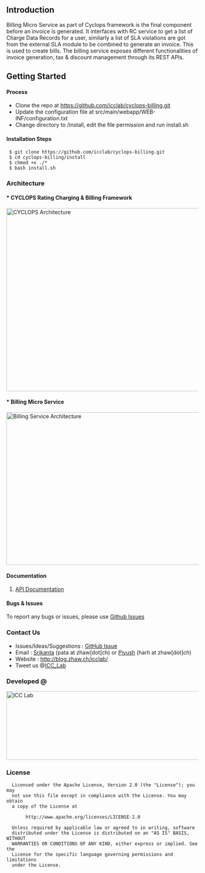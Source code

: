 ## Introduction
Billing Micro Service as part of Cyclops framework is the final component before an invoice is generated. It interfaces with RC service to get a list of Charge Data Records for a user, similarly a list of SLA violations are got from the external SLA module to be combined to generate an invoice. This is used to create bills. The billing service exposes different functionalities of invoice generation, tax & discount management through its REST APIs. 

## Getting Started
#### Process
* Clone the repo at https://github.com/icclab/cyclops-billing.git
* Update the configuration file at src/main/webapp/WEB-INF/configuration.txt
* Change directory to /install, edit the file permission and run install.sh

#### Installation Steps
     $ git clone https://github.com/icclab/cyclops-billing.git
     $ cd cyclops-billing/install
     $ chmod +x ./*
     $ bash install.sh
     
### Architecture
#### * CYCLOPS Rating Charging & Billing Framework
<img align="middle" src="http://icclab.github.io/cyclops/images/overall_architecture.png" alt="CYCLOPS Architecture" height="480" width="600"></img>

#### * Billing Micro Service
<img align="middle" src="http://icclab.github.io/cyclops/images/BillingService.png" alt="Billing Service Architecture" height="400" width="700"></img>

#### Documentation
1. <a href="https://github.com/icclab/cyclops-billing/wiki/API-Documentation">API Documentation</a>

#### Bugs & Issues
To report any bugs or issues, please use <a href="https://github.com/icclab/cyclops-billing/issues">Github Issues</a>

### Contact Us
  * Issues/Ideas/Suggestions : <a href="https://github.com/icclab/cyclops-billing/issues">GitHub Issue</a>
  * Email : <a href="http://blog.zhaw.ch/icclab/srikanta-patanjali/">Srikanta</a> (pata at zhaw[dot]ch) or <a href="http://blog.zhaw.ch/icclab/piyush_harsh/">Piyush</a> (harh at zhaw[dot]ch)
  * Website : http://blog.zhaw.ch/icclab/ 
  * Tweet us @<a href="https://twitter.com/ICC_Lab">ICC_Lab</a>
   
### Developed @
<a href="http://blog.zhaw.ch/icclab/"><img src="http://blog.zhaw.ch/icclab/files/2014/04/icclab_logo.png" alt="ICC Lab" height="180" width="620"></img></a>

### License
 
      Licensed under the Apache License, Version 2.0 (the "License"); you may
      not use this file except in compliance with the License. You may obtain
      a copy of the License at
 
           http://www.apache.org/licenses/LICENSE-2.0
 
      Unless required by applicable law or agreed to in writing, software
      distributed under the License is distributed on an "AS IS" BASIS, WITHOUT
      WARRANTIES OR CONDITIONS OF ANY KIND, either express or implied. See the
      License for the specific language governing permissions and limitations
      under the License.


